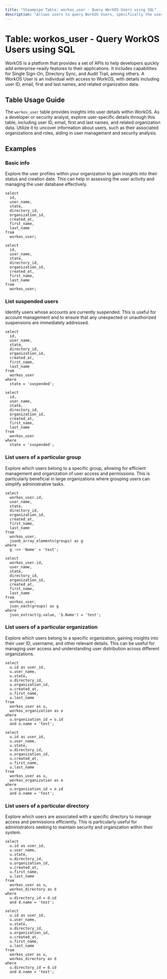 ```yaml
---
title: "Steampipe Table: workos_user - Query WorkOS Users using SQL"
description: "Allows users to query WorkOS Users, specifically the user's details, providing insights into user data and potential anomalies."
---
```


# Table: workos_user - Query WorkOS Users using SQL

WorkOS is a platform that provides a set of APIs to help developers quickly add enterprise-ready features to their applications. It includes capabilities for Single Sign-On, Directory Sync, and Audit Trail, among others. A WorkOS User is an individual with access to WorkOS, with details including user ID, email, first and last names, and related organization data.

## Table Usage Guide

The `workos_user` table provides insights into user details within WorkOS. As a developer or security analyst, explore user-specific details through this table, including user ID, email, first and last names, and related organization data. Utilize it to uncover information about users, such as their associated organizations and roles, aiding in user management and security analysis.

## Examples

### Basic info
Explore the user profiles within your organization to gain insights into their status and creation date. This can help in assessing the user activity and managing the user database effectively.

```sql+postgres
select
  id,
  user_name,
  state,
  directory_id,
  organization_id,
  created_at,
  first_name,
  last_name
from
  workos_user;
```

```sql+sqlite
select
  id,
  user_name,
  state,
  directory_id,
  organization_id,
  created_at,
  first_name,
  last_name
from
  workos_user;
```

### List suspended users
Identify users whose accounts are currently suspended. This is useful for account management and to ensure that any unexpected or unauthorized suspensions are immediately addressed.

```sql+postgres
select
  id,
  user_name,
  state,
  directory_id,
  organization_id,
  created_at,
  first_name,
  last_name
from
  workos_user
where
  state = 'suspended';
```

```sql+sqlite
select
  id,
  user_name,
  state,
  directory_id,
  organization_id,
  created_at,
  first_name,
  last_name
from
  workos_user
where
  state = 'suspended';
```

### List users of a particular group
Explore which users belong to a specific group, allowing for efficient management and organization of user access and permissions. This is particularly beneficial in large organizations where grouping users can simplify administrative tasks.

```sql+postgres
select
  workos_user.id,
  user_name,
  state,
  directory_id,
  organization_id,
  created_at,
  first_name,
  last_name
from
  workos_user,
  jsonb_array_elements(groups) as g
where
  g ->> 'Name' = 'test';
```

```sql+sqlite
select
  workos_user.id,
  user_name,
  state,
  directory_id,
  organization_id,
  created_at,
  first_name,
  last_name
from
  workos_user,
  json_each(groups) as g
where
  json_extract(g.value, '$.Name') = 'test';
```

### List users of a particular organization
Explore which users belong to a specific organization, gaining insights into their user ID, username, and other relevant details. This can be useful for managing user access and understanding user distribution across different organizations.

```sql+postgres
select
  u.id as user_id,
  u.user_name,
  u.state,
  u.directory_id,
  u.organization_id,
  u.created_at,
  u.first_name,
  u.last_name
from
  workos_user as u,
  workos_organization as o
where
  u.organization_id = o.id
  and o.name = 'test';
```

```sql+sqlite
select
  u.id as user_id,
  u.user_name,
  u.state,
  u.directory_id,
  u.organization_id,
  u.created_at,
  u.first_name,
  u.last_name
from
  workos_user as u,
  workos_organization as o
where
  u.organization_id = o.id
  and o.name = 'test';
```

### List users of a particular directory
Explore which users are associated with a specific directory to manage access and permissions efficiently. This is particularly useful for administrators seeking to maintain security and organization within their system.

```sql+postgres
select
  u.id as user_id,
  u.user_name,
  u.state,
  u.directory_id,
  u.organization_id,
  u.created_at,
  u.first_name,
  u.last_name
from
  workos_user as u,
  workos_directory as d
where
  u.directory_id = d.id
  and d.name = 'test';
```

```sql+sqlite
select
  u.id as user_id,
  u.user_name,
  u.state,
  u.directory_id,
  u.organization_id,
  u.created_at,
  u.first_name,
  u.last_name
from
  workos_user as u,
  workos_directory as d
where
  u.directory_id = d.id
  and d.name = 'test';
```